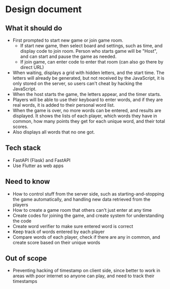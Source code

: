 # Design document

## What it should do

* First prompted to start new game or join game room.
  * If start new game, then select board and settings, such as time, and display code to join room. Person who starts game will be "Host", and can start and pause the game as needed.
  * If join game, can enter code to enter that room (can also go there by direct URL)
* When waiting, displays a grid with hidden letters, and the start time. The letters will already be generated, but not received by the JavaScript, it is only stored on the server, so users can't cheat by hacking the JavaScript.
* When the host starts the game, the letters appear, and the timer starts.
* Players will be able to use their keyboard to enter words, and if they are real words, it is added to their personal word list.
* When the game is over, no more words can be entered, and results are displayed. It shows the lists of each player, which words they have in common, how many points they get for each unique word, and their total scores.
* Also displays all words that no one got.

## Tech stack

* FastAPI (Flask) and FastAPI
* Use Flutter as web apps

## Need to know

* How to control stuff from the server side, such as starting-and-stopping the game automatically, and handling new data retrieved from the players
* How to create a game room that others can't just enter at any time
* Create codes for joining the game, and create system for understanding the code
* Create word verifier to make sure entered word is correct
* Keep track of words entered by each player
* Compare words of each player, check if there are any in common, and create score based on their unique words

## Out of scope

* Preventing hacking of timestamp on client side, since better to work in areas with poor internet so anyone can play, and need to track their timestamps
